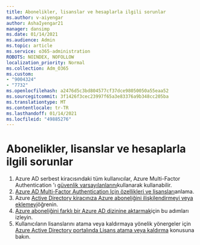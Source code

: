 ```yaml
---
title: Abonelikler, lisanslar ve hesaplarla ilgili sorunlar
ms.author: v-aiyengar
author: AshaIyengar21
manager: dansimp
ms.date: 01/14/2021
ms.audience: Admin
ms.topic: article
ms.service: o365-administration
ROBOTS: NOINDEX, NOFOLLOW
localization_priority: Normal
ms.collection: Adm_O365
ms.custom:
- "9004324"
- "7732"
ms.openlocfilehash: a2476d5c3bd804577cf37dce98050050a55eaa52
ms.sourcegitcommit: 3f1426f3cec23997f65a3e83376a9b348cc205ba
ms.translationtype: MT
ms.contentlocale: tr-TR
ms.lasthandoff: 01/14/2021
ms.locfileid: "49885276"
---
```

# <a name="issues-with-subscriptions-licenses-and-accounts"></a>Abonelikler, lisanslar ve hesaplarla ilgili sorunlar

1. Azure AD serbest kiracısındaki tüm kullanıcılar, Azure Multi-Factor Authentication 'ı [güvenlik varsayılanlarını](https://docs.microsoft.com/azure/active-directory/fundamentals/concept-fundamentals-security-defaults)kullanarak kullanabilir.
1. [Azure AD Multi-Factor Authentication Için özellikleri ve lisansları](https://docs.microsoft.com/azure/active-directory/authentication/concept-mfa-licensing)anlama.
1. Azure [Active Directory kiracınıza Azure aboneliğini ilişkilendirmeyi veya eklemeyi](https://docs.microsoft.com/azure/active-directory/fundamentals/active-directory-how-subscriptions-associated-directory)öğrenin.
1. [Azure aboneliğini farklı bir Azure AD dizinine aktarmak](https://docs.microsoft.com/azure/role-based-access-control/transfer-subscription)için bu adımları izleyin.
1. Kullanıcıların lisanslarını atama veya kaldırmaya yönelik yönergeler için [Azure Active Directory portalında Lisans atama veya kaldırma](https://docs.microsoft.com/azure/active-directory/fundamentals/license-users-groups) konusuna bakın.
